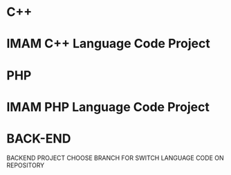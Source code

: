 # C++
IMAM C++ Language Code Project
=======
# PHP
IMAM PHP Language Code Project 
=======
# BACK-END
BACKEND PROJECT
CHOOSE BRANCH FOR SWITCH LANGUAGE CODE ON REPOSITORY
